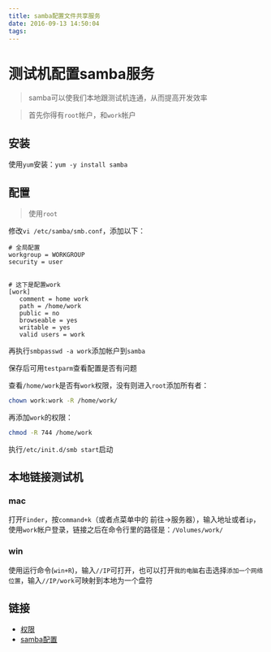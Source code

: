 ```yaml
---
title: samba配置文件共享服务
date: 2016-09-13 14:50:04
tags:
---
```


# 测试机配置samba服务

> samba可以使我们本地跟测试机连通，从而提高开发效率

> 首先你得有`root`帐户，和`work`帐户

## 安装

使用`yum`安装：`yum -y install samba`

## 配置

> 使用`root`

修改`vi /etc/samba/smb.conf`，添加以下：

```
# 全局配置
workgroup = WORKGROUP
security = user


# 这下是配置work
[work]
   comment = home work
   path = /home/work
   public = no
   browseable = yes
   writable = yes
   valid users = work
```

再执行`smbpasswd -a work`添加帐户到`samba`

保存后可用`testparm`查看配置是否有问题

查看`/home/work`是否有`work`权限，没有则进入`root`添加所有者：

```bash
chown work:work -R /home/work/
```

再添加`work`的权限：

```bash
chmod -R 744 /home/work
```

执行`/etc/init.d/smb start`启动

## 本地链接测试机

### mac

打开`Finder`，按`command+k`（或者点菜单中的 前往->服务器），输入地址或者`ip`，使用`work`帐户登录，链接之后在命令行里的路径是：`/Volumes/work/`

### win

使用运行命令(`win+R`)，输入`//IP`可打开，也可以打开`我的电脑`右击选择`添加一个网络位置`，输入`//IP/work`可映射到本地为一个盘符

## 链接

* [权限](http://zhaoyuqiang.blog.51cto.com/6328846/1214718)
* [samba配置](http://blog.163.com/feng_qi_1314/blog/static/52820339201211693712365/)

